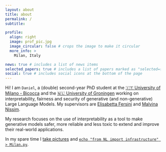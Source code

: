 ```yaml
---
layout: about
title: about
permalink: /
subtitle: 

profile:
  align: right
  image: prof_pic.jpg
  image_circular: false # crops the image to make it circular
  more_info: >
    Milan, Italy

news: true # includes a list of news items
selected_papers: true # includes a list of papers marked as "selected={true}"
social: true # includes social icons at the bottom of the page
---
```


Hi! I am `Daniel`, a (double) second-year PhD student at the [🇮🇹 University of Milano - Bicocca](https://en.unimib.it/) and the [🇳🇱 University of Groningen](https://rug.nl/) working on interpretability, fairness and security of generative (and non-generative) Large Language Models. My supervisors are [Elisabetta Fersini](https://www.unimib.it/elisabetta-fersini) and [Malvina Nissim](https://www.rug.nl/staff/m.nissim/?lang=en).

My research focuses on the use of interpretability as a tool to make generative models safer, more reliable and less toxic to extend and improve their real-world applications.

In my spare time I [take pictures](https://www.instagram.com/daniel_sc4) and [`echo "from NL import infrastructure" > Milan.py`](https://www.instagram.com/pensamiciclabile/).
